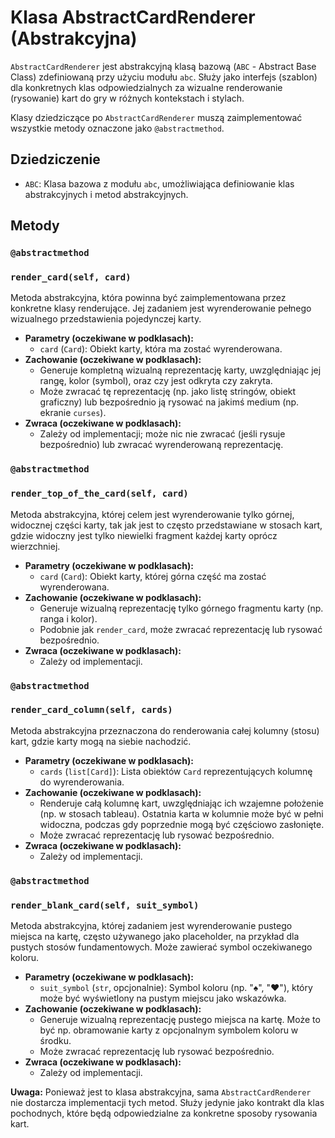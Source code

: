 # Klasa AbstractCardRenderer (Abstrakcyjna)

`AbstractCardRenderer` jest abstrakcyjną klasą bazową (`ABC` - Abstract Base Class) zdefiniowaną przy użyciu modułu `abc`. Służy jako interfejs (szablon) dla konkretnych klas odpowiedzialnych za wizualne renderowanie (rysowanie) kart do gry w różnych kontekstach i stylach.

Klasy dziedziczące po `AbstractCardRenderer` muszą zaimplementować wszystkie metody oznaczone jako `@abstractmethod`.

## Dziedziczenie

*   `ABC`: Klasa bazowa z modułu `abc`, umożliwiająca definiowanie klas abstrakcyjnych i metod abstrakcyjnych.

## Metody

### `@abstractmethod`
### `render_card(self, card)`
Metoda abstrakcyjna, która powinna być zaimplementowana przez konkretne klasy renderujące. Jej zadaniem jest wyrenderowanie pełnego wizualnego przedstawienia pojedynczej karty.

*   **Parametry (oczekiwane w podklasach):**
    *   `card` (`Card`): Obiekt karty, która ma zostać wyrenderowana.
*   **Zachowanie (oczekiwane w podklasach):**
    *   Generuje kompletną wizualną reprezentację karty, uwzględniając jej rangę, kolor (symbol), oraz czy jest odkryta czy zakryta.
    *   Może zwracać tę reprezentację (np. jako listę stringów, obiekt graficzny) lub bezpośrednio ją rysować na jakimś medium (np. ekranie `curses`).
*   **Zwraca (oczekiwane w podklasach):**
    *   Zależy od implementacji; może nic nie zwracać (jeśli rysuje bezpośrednio) lub zwracać wyrenderowaną reprezentację.

### `@abstractmethod`
### `render_top_of_the_card(self, card)`
Metoda abstrakcyjna, której celem jest wyrenderowanie tylko górnej, widocznej części karty, tak jak jest to często przedstawiane w stosach kart, gdzie widoczny jest tylko niewielki fragment każdej karty oprócz wierzchniej.

*   **Parametry (oczekiwane w podklasach):**
    *   `card` (`Card`): Obiekt karty, której górna część ma zostać wyrenderowana.
*   **Zachowanie (oczekiwane w podklasach):**
    *   Generuje wizualną reprezentację tylko górnego fragmentu karty (np. ranga i kolor).
    *   Podobnie jak `render_card`, może zwracać reprezentację lub rysować bezpośrednio.
*   **Zwraca (oczekiwane w podklasach):**
    *   Zależy od implementacji.

### `@abstractmethod`
### `render_card_column(self, cards)`
Metoda abstrakcyjna przeznaczona do renderowania całej kolumny (stosu) kart, gdzie karty mogą na siebie nachodzić.

*   **Parametry (oczekiwane w podklasach):**
    *   `cards` (`list[Card]`): Lista obiektów `Card` reprezentujących kolumnę do wyrenderowania.
*   **Zachowanie (oczekiwane w podklasach):**
    *   Renderuje całą kolumnę kart, uwzględniając ich wzajemne położenie (np. w stosach tableau). Ostatnia karta w kolumnie może być w pełni widoczna, podczas gdy poprzednie mogą być częściowo zasłonięte.
    *   Może zwracać reprezentację lub rysować bezpośrednio.
*   **Zwraca (oczekiwane w podklasach):**
    *   Zależy od implementacji.

### `@abstractmethod`
### `render_blank_card(self, suit_symbol)`
Metoda abstrakcyjna, której zadaniem jest wyrenderowanie pustego miejsca na kartę, często używanego jako placeholder, na przykład dla pustych stosów fundamentowych. Może zawierać symbol oczekiwanego koloru.

*   **Parametry (oczekiwane w podklasach):**
    *   `suit_symbol` (`str`, opcjonalnie): Symbol koloru (np. "♠", "♥"), który może być wyświetlony na pustym miejscu jako wskazówka.
*   **Zachowanie (oczekiwane w podklasach):**
    *   Generuje wizualną reprezentację pustego miejsca na kartę. Może to być np. obramowanie karty z opcjonalnym symbolem koloru w środku.
    *   Może zwracać reprezentację lub rysować bezpośrednio.
*   **Zwraca (oczekiwane w podklasach):**
    *   Zależy od implementacji.

**Uwaga:** Ponieważ jest to klasa abstrakcyjna, sama `AbstractCardRenderer` nie dostarcza implementacji tych metod. Służy jedynie jako kontrakt dla klas pochodnych, które będą odpowiedzialne za konkretne sposoby rysowania kart.